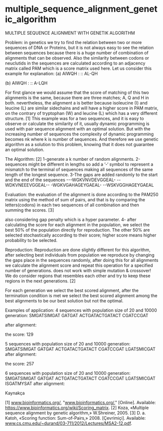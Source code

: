 # multiple_sequence_alignment_genetic_algorithm



MULTIPLE SEQUENCE ALIGNMENT 
WITH
 GENETIK ALGORITHM



Problem:
in genetics we try to find the relation between two or more sequences of DNA or Proteins, but it is not always easy to see the relation between sequences because there is a huge number of combination of alignments that can be observed.
Also the similarity between codons or neuclutids in the sequences are calculated according to an adjacency matrix called PAM which is a score matrix used here.
Let us consider this example for explanation:
(a)   AIWQH
      :  ::
      AL-QH

(b)   AIWQH
      :  ::
      A-LQH

For first glance we would assume that the score of matching of this two alignments is the same, because there are three matches; A, Q and H in both. nevertheless, the alignment a is better because isoleucine (I) and leucine (L) are similar sidechains and will have a higher score in PAM matrix, on the contrary of tryptophan (W) and leucine (L) which has a very different structure. [1]
This example was for a two sequences, and it is easy to observe or calculate the similarity of it, usually dynamic programming is used with pair sequence alignment with an optimal solution.
But with the increasing number of sequences the complexity of dynamic programming becomes nk where k is number of sequences.
And therefore we use genetic algorithm as a solution to this problem, knowing that it does not guarantee an optimal solution.




The Algorithm: [2]
1-generate a k number of random alignments.
2-sequences might be different in lengths so add a ‘-‘ symbol to represent a       mismatch to the terminal of sequences making all sequences of the same length of the longest sequence.
3-The gaps are added randomly to the start and the end of the sequences
---WGKVNVDEVGGEAL-
--WDKVNEEEVGGEAL--
-WGKVGAHAGEYGAEAL-
--WSKVGGHAGEYGAEAL

Evaluation:
the evaluation of the alignment is done according to the PAM250 matrix using the method of sum of pairs, and that is by comparing the letters(codons) in each two sequences of all combination and then summing the scores. [3]
 
also considering gap penalty which is a hyper parameter.
4- after calculating the score for each alignment in the population, we select the best 50% of the population directly for reproduction. The other 50% are selected stochastically according to their score; higher score means higher probability to be selected.



Reproduction:
Reproduction are done slightly different for this algorithm, after selecting best individuals from population we reproduce by changing the gaps place in the sequences randomly, after doing this for all alignments we calculate the alignment score and repeat this operation for a specified number of generations.
does not work with simple mutation & crossover!
We do consider regions that resembles each other and try to keep these regions in the next generations. [2]
 
For each generation we select the best scored alignment, after the termination condition is met we select the best scored alignment among the best alignments to be our best solution but not the optimal.

Examples of application:
4 sequences with population size of 20 and 10000 generation:
SMGATSIMGAT
GATGAT
ACTGATACTGATACT
CGATCCGAT

after alignment:
 
the score:  129


5 sequences with population size of 20 and 10000 generation:
SMGATSIMGAT
GATGAT
ACTGATACTGATACT
CGATCCGAT
LGATSMICGAT
after alignment:
 
the score:  257

6 sequences with population size of 20 and 10000 generation:
SMGATSIMGAT
GATGAT
ACTGATACTGATACT
CGATCCGAT
LGATSMICGAT
ISGATMYSAT
after alignment:
 



Kaynakça

[1] 	www.bioinformatics.org/, "www.bioinformatics.org/," [Online]. Available: https://www.bioinformatics.org/wiki/Scoring_matrix.
[2] 	Koza, «Multiple sequence alignment by genetic algorithm,» W.Shreiner, 2005. 
[3] 	D. a. Katoh, «Scoring function: Sum-of-Pairs,» 2008. [Çevrimiçi]. Available: www.cs.cmu.edu/~durand/03-711/2012/Lectures/MSA2-12.pdf.



